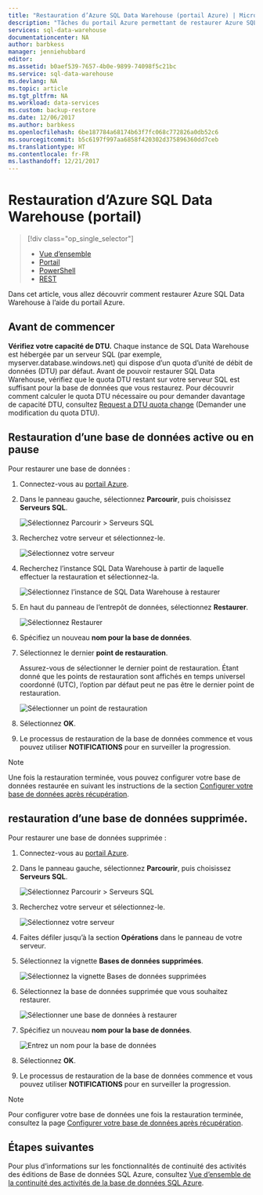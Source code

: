 ```yaml
---
title: "Restauration d’Azure SQL Data Warehouse (portail Azure) | Microsoft Docs"
description: "Tâches du portail Azure permettant de restaurer Azure SQL Data Warehouse."
services: sql-data-warehouse
documentationcenter: NA
author: barbkess
manager: jenniehubbard
editor: 
ms.assetid: b0aef539-7657-4b0e-9899-74098f5c21bc
ms.service: sql-data-warehouse
ms.devlang: NA
ms.topic: article
ms.tgt_pltfrm: NA
ms.workload: data-services
ms.custom: backup-restore
ms.date: 12/06/2017
ms.author: barbkess
ms.openlocfilehash: 6be187784a68174b63f7fc068c772826a0db52c6
ms.sourcegitcommit: b5c6197f997aa6858f420302d375896360dd7ceb
ms.translationtype: HT
ms.contentlocale: fr-FR
ms.lasthandoff: 12/21/2017
---
```

# <a name="restore-azure-sql-data-warehouse-portal"></a>Restauration d’Azure SQL Data Warehouse (portail)
> [!div class="op_single_selector"]
> * [Vue d’ensemble][Overview]
> * [Portail][Portal]
> * [PowerShell][PowerShell]
> * [REST][REST]
>
>
Dans cet article, vous allez découvrir comment restaurer Azure SQL Data Warehouse à l’aide du portail Azure.

## <a name="before-you-begin"></a>Avant de commencer
**Vérifiez votre capacité de DTU.** Chaque instance de SQL Data Warehouse est hébergée par un serveur SQL (par exemple, myserver.database.windows.net) qui dispose d’un quota d’unité de débit de données (DTU) par défaut. Avant de pouvoir restaurer SQL Data Warehouse, vérifiez que le quota DTU restant sur votre serveur SQL est suffisant pour la base de données que vous restaurez. Pour découvrir comment calculer le quota DTU nécessaire ou pour demander davantage de capacité DTU, consultez [Request a DTU quota change][Request a DTU quota change] (Demander une modification du quota DTU).

## <a name="restore-an-active-or-paused-database"></a>Restauration d’une base de données active ou en pause
Pour restaurer une base de données :

1. Connectez-vous au [portail Azure][Azure portal].
2. Dans le panneau gauche, sélectionnez **Parcourir**, puis choisissez **Serveurs SQL**.

    ![Sélectionnez Parcourir > Serveurs SQL](./media/sql-data-warehouse-restore-database-portal/01-browse-for-sql-server.png)
3. Recherchez votre serveur et sélectionnez-le.

    ![Sélectionnez votre serveur](./media/sql-data-warehouse-restore-database-portal/01-select-server.png)
4. Recherchez l’instance SQL Data Warehouse à partir de laquelle effectuer la restauration et sélectionnez-la.

    ![Sélectionnez l’instance de SQL Data Warehouse à restaurer](./media/sql-data-warehouse-restore-database-portal/01-select-active-dw.png)
5. En haut du panneau de l’entrepôt de données, sélectionnez **Restaurer**.

    ![Sélectionnez Restaurer](./media/sql-data-warehouse-restore-database-portal/01-select-restore-from-active.png)
6. Spécifiez un nouveau **nom pour la base de données**.
7. Sélectionnez le dernier **point de restauration**.

   Assurez-vous de sélectionner le dernier point de restauration. Étant donné que les points de restauration sont affichés en temps universel coordonné (UTC), l’option par défaut peut ne pas être le dernier point de restauration.

      ![Sélectionner un point de restauration](./media/sql-data-warehouse-restore-database-portal/01-restore-blade-from-active.png)
8. Sélectionnez **OK**.
9. Le processus de restauration de la base de données commence et vous pouvez utiliser **NOTIFICATIONS** pour en surveiller la progression.

> [!NOTE]
> Une fois la restauration terminée, vous pouvez configurer votre base de données restaurée en suivant les instructions de la section [Configurer votre base de données après récupération][Configure your database after recovery].
>
>

## <a name="restore-a-deleted-database"></a>restauration d’une base de données supprimée.
Pour restaurer une base de données supprimée :

1. Connectez-vous au [portail Azure][Azure portal].
2. Dans le panneau gauche, sélectionnez **Parcourir**, puis choisissez **Serveurs SQL**.

    ![Sélectionnez Parcourir > Serveurs SQL](./media/sql-data-warehouse-restore-database-portal/01-browse-for-sql-server.png)
3. Recherchez votre serveur et sélectionnez-le.

    ![Sélectionnez votre serveur](./media/sql-data-warehouse-restore-database-portal/02-select-server.png)
4. Faites défiler jusqu’à la section **Opérations** dans le panneau de votre serveur.
5. Sélectionnez la vignette **Bases de données supprimées**.

    ![Sélectionnez la vignette Bases de données supprimées](./media/sql-data-warehouse-restore-database-portal/02-select-deleted-dws.png)
6. Sélectionnez la base de données supprimée que vous souhaitez restaurer.

    ![Sélectionner une base de données à restaurer](./media/sql-data-warehouse-restore-database-portal/02-select-deleted-dw.png)
7. Spécifiez un nouveau **nom pour la base de données**.

    ![Entrez un nom pour la base de données](./media/sql-data-warehouse-restore-database-portal/02-restore-blade-from-deleted.png)
8. Sélectionnez **OK**.
9. Le processus de restauration de la base de données commence et vous pouvez utiliser **NOTIFICATIONS** pour en surveiller la progression.

> [!NOTE]
> Pour configurer votre base de données une fois la restauration terminée, consultez la page [Configurer votre base de données après récupération][Configure your database after recovery].
>
>

## <a name="next-steps"></a>Étapes suivantes
Pour plus d’informations sur les fonctionnalités de continuité des activités des éditions de Base de données SQL Azure, consultez [Vue d’ensemble de la continuité des activités de la base de données SQL Azure][Azure SQL Database business continuity overview].

<!--Image references-->

<!--Article references-->
[Azure SQL Database business continuity overview]: ../sql-database/sql-database-business-continuity.md
[Overview]: ./sql-data-warehouse-restore-database-overview.md
[Portal]: ./sql-data-warehouse-restore-database-portal.md
[PowerShell]: ./sql-data-warehouse-restore-database-powershell.md
[REST]: ./sql-data-warehouse-restore-database-rest-api.md
[Configure your database after recovery]: ../sql-database/sql-database-disaster-recovery.md#configure-your-database-after-recovery
[Request a DTU quota change]: ./sql-data-warehouse-get-started-create-support-ticket.md

<!--MSDN references-->

<!--Blog references-->

<!--Other Web references-->
[Azure portal]: https://portal.azure.com/
